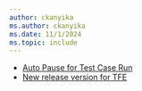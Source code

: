 ```yaml
---
author: ckanyika
ms.author: ckanyika
ms.date: 11/1/2024
ms.topic: include
---
```

    
- [Auto Pause for Test Case Run](#auto-pause-for-test-case-run)
- [New release version for TFE](#new-release-version-for-tfe)
